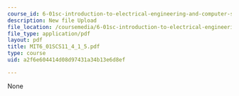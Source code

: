 ```yaml
---
course_id: 6-01sc-introduction-to-electrical-engineering-and-computer-science-i-spring-2011
description: New file Upload
file_location: /coursemedia/6-01sc-introduction-to-electrical-engineering-and-computer-science-i-spring-2011/a2f6e604414d08d97431a34b13e6d8ef_MIT6_01SCS11_4_1_5.pdf
file_type: application/pdf
layout: pdf
title: MIT6_01SCS11_4_1_5.pdf
type: course
uid: a2f6e604414d08d97431a34b13e6d8ef

---
```

None